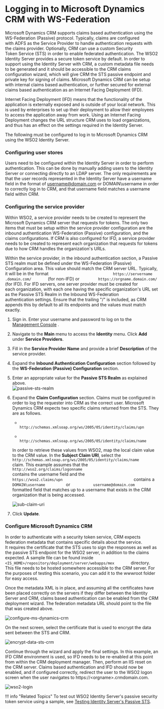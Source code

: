# Logging in to Microsoft Dynamics CRM with WS-Federation

Microsoft Dynamics CRM supports claims based authentication using the
WS-Federation (Passive) protocol. Typically, claims are configured
with ADFS as the Service Provider to handle authentication requests with
the claims provider. Optionally, CRM can use a custom Security
Token Service (STS) in order to enable federated authentication. The
WSO2 Identity Server provides a secure token service by default. In
order to support using the Identity Server with CRM, a custom metadata
file needs to be generated and it should be accessible to the CRM claims
configuration wizard, which will give CRM the STS passive endpoint and
private key for signing of claims. Microsoft Dynamics CRM can be setup
with internal claims based authentication, or further secured for
external claims based authentication as an Internet Facing Deployment
(IFD).

Internet Facing Deployment (IFD) means that the functionality of the
application is externally exposed and is outside of your local network.
This is used by enterprises to set up their deployment to allow their
employees to access the application away from work. Using an Internet
Facing Deployment changes the URL structure CRM uses to load
organizations, and thus has an effect on the settings required in the
Identity Server.

The following must be configured to log in to Microsoft Dynamics CRM
using the WSO2 Identity Server.

### Configuring user stores

Users need to be configured within the Identity Server in order to
perform authentication. This can be done by manually adding users to the
Identity Server or connecting directly to an LDAP server. The only
requirements are that the user records represented in the Identity
Server have a username field in the format of username@domain.com or
DOMAIN\\username in order to correctly log in to CRM, and that username
field matches a username field within CRM.

### Configuring the service provider

Within WSO2, a service provider needs to be created to represent the
Microsoft Dynamics CRM server that requests for tokens. The only two
items that must be setup within the service provider configuration are
the inbound authentication WS-Federation (Passive) configuration, and
the claims configurations. If CRM is also configured for IFD, a service
provider needs to be created to represent each organization that
requests for tokens due to how CRM handles the organization's URLs.

Within the service provider, in the inbound authentication section, a
Passive STS realm must be defined under the WS-Federation (Passive)
Configuration area. This value should match the CRM server URL.
Typically, it will be in the format
`                              https://servername                           .domain.com/        `
(for non-IFD) or `         https://orgname.domain.com/        ` (for
IFD). For IFD servers, one server provider must be created for
each organization, with each one having the specific organization's URL
set as the Passive STS Realm in the Inbound WS-Federation
authentication settings. Ensure that the trailing "/" is included, as
CRM appends this by default to all its endpoints and the values must
match exactly.

1.  Sign in. Enter your username and password to log on to the
    [Management
    Console](../../setup/getting-started-with-the-management-console)
   .
2.  Navigate to the **Main** menu to access the **Identity** menu. Click
    **Add** under **Service Providers**.
3.  Fill in the **Service Provider Name** and provide a brief
    **Description** of the service provider.
4.  Expand the **Inbound Authentication Configuration** section followed
    by the **WS-Federation (Passive) Configuration** section.
5.  Enter an appropriate value for the **Passive STS Realm** as
    explained above.  
    ![passive-sts-realm](../assets/img/tutorials/passive-sts-realm.png)
6.  Expand the **Claim Configuration** section. Claims must be
    configured in order to log the requester into CRM as the correct
    user. Microsoft Dynamics CRM expects two specific claims returned
    from the STS. They are as follows.

    -   `                                          http://schemas.xmlsoap.org/ws/2005/05/identity/claims/upn                                       `

    -   `                                       http://schemas.xmlsoap.org/ws/2005/05/identity/claims/name                                    `

    In order to retrieve these values from WSO2, map the local claim
    value to the CRM value. In the **Subject Claim URI**, select the
    `                                    http://schemas.xmlsoap.org/ws/2005/05/identity/claims/name          `
    claim. This example assumes that the
    `                                    http://wso2.org/claims/logonname                                 `
    contains the username field and the
    `                                    https://wso2.claims/upn                                 `
    contains a `           DOMAIN\username          ` or
    `           username@domain.com          ` formatted field that
    matches up to a username that exists in the CRM organization that is
    being accessed.

    ![sub-claim-uri](../assets/img/tutorials/sub-claim-uri.png)

7.  Click **Update**.

### Configure Microsoft Dynamics CRM

In order to authenticate with a security token service, CRM expects
federation metadata that contains specific details about the service.
It requires the certificate that the STS uses to sign the responses as
well as the passive STS endpoint for the WSO2 server, in addition to
the claims expected. A sample file can be found inside
`         <IS_HOME>/repository/deployment/server/webapps/mex        `
directory. This file needs to be hosted somewhere accessible to the CRM
server. For the purposes of testing this scenario, you can add it to the
wwwroot folder for easy access.

Once the metadata XML is in place, and assuming all the certificates
have been placed correctly on the servers if they differ between the
Identity Server and CRM, claims based authentication can be enabled from
the CRM deployment wizard. The federation metadata URL should point to
the file that was created above.

![configure-ms-dynamics-crm](../assets/img/tutorials/configure-ms-dynamics-crm.png)

On the next screen, select the certificate that is used to encrypt the
data sent between the STS and CRM.

![encrypt-data-sts-crm](../assets/img/tutorials/encrypt-data-sts-crm.png)

Continue through the wizard and apply the final settings. In this
example, an IFD CRM environment is used, so IFD needs to be re-enabled
at this point from within the CRM deployment manager. Then, perform an
IIS reset on the CRM server. Claims based authentication and IFD
should now be enabled, and if configured correctly, redirect the user to
the WSO2 logon screen when the user navigates
to https://\<orgname\>.crmdomain.com.

![wso2-login](../assets/img/tutorials/wso2-login.png)

!!! info "Related Topics"
	To test out WSO2 Identity Server's passive security token service
    using a sample, see [Testing Identity Server's Passive
    STS](../../learn/testing-passive-sts).
